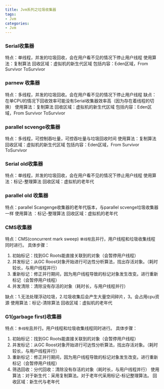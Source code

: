 ```yaml
---
title: Jvm系列之垃圾收集器
tags:
- Jvm
categories:
- Jvm
---
```



### Serial收集器

特点：单线程，并发的垃圾回收，会在用户看不见的情况下停止用户线程
使用算法：复制算法
回收区域：虚拟机的新生代区域
包括内容：Eden区域，From Survivor  ToSurvivor

### parnew 收集器

特点：多线程，并发的垃圾回收。会在用户看不见的情况下停止用户线程
缺点：在单CPU的情况下回收效率可能没有Serial收集器效率高（因为存在着线程的切换）
使用算法：复制算法
回收区域：虚拟机的新生代区域
包括内容：Eden区域，From Survivor  ToSurvivor

### parallel scvenge收集器

特点：多线程，可控制吞吐量，可控吞吐量与垃圾回收时间
使用算法：复制算法
回收区域：虚拟机的新生代区域
包括内容：Eden区域，From Survivor  ToSurvivor

### Serial old收集器

特点：单线程，并发的垃圾回收，会在用户看不见的情况下停止用户线程
使用算法：标记-整理算法
回收区域：虚拟机的老年代

### parallel old 收集器

特点：parallel Scangenge收集器的老年代版本，与parallel scvenge垃圾收集器一样
使用算法 ：标记-整理算法
回收区域：虚拟机的老年代


### CMS收集器

特点：CMS(concurrent mark sweep) `单线程`且并行，用户线程和垃圾收集线程同时进行。
具体步骤：

1. 初始标记：找到GC Roots能直接关联到的对象（会暂停用户线程）
2. 并发标记：从GC Roost对象开始进行可达性分析算法，找出存活对象。（耗时较长，与用户线程并行）
3. 重新标记：修正并行期间，因为用户线程导致的标记对象发生改变。进行重新标记（会暂停用户线程）
4. 并发清除：清除没有存活的对象（耗时长，与用户线程并行）

缺点：1.无法处理浮动垃圾，2.垃圾收集后会产生大量空间碎片，3。会占用cpu资源
使用算法：标记-清除算法
回收区域：虚拟机的老年代

### G1(garbage first)收集器

特点：`多线程`且并行。用户线程和垃圾收集线程同时进行。
具体步骤：

1. 初始标记：找到GC Roots能直接关联到的对象（会暂停用户线程）
2. 并发标记：从GC Roost对象开始进行可达性分析算法，找出存活对象。（耗时较长，与用户线程并行）
3. 重新标记：修正并行期间，因为用户线程导致的标记对象发生改变。进行重新标记（会暂停用户线程）
4. 筛选回收：分代回收：清除没有存活的对象（耗时长，与用户线程并行）
使用算法：对于新生代：采用复制算法。对于老年代采用标记-标记整理算法。
回收区域：新生代与老年代

